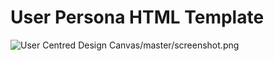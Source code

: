 # User Persona HTML Template
![User Centred Design Canvas/master/screenshot.png](https://raw.githubusercontent.com/olliecaine27/user-persona/master/screenshot.png)
